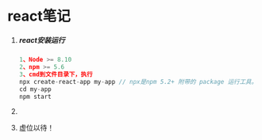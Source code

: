 # react笔记

1. ##### react安装运行

   ```jsx
   1、Node >= 8.10
   2、npm >= 5.6
   3、cmd到文件目录下，执行
   npx create-react-app my-app // npx是npm 5.2+ 附带的 package 运行工具。
   cd my-app
   npm start
   ```

2. 

3. 虚位以待！

